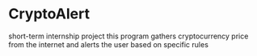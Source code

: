 # CryptoAlert
short-term internship project
this program gathers cryptocurrency price from the internet and alerts the user based on specific rules

